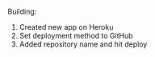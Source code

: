 Building:

1. Created new app on Heroku
2. Set deployment method to GitHub
3. Added repository name and hit deploy
